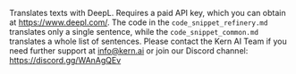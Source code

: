 Translates texts with DeepL. Requires a paid API key, which you can obtain at https://www.deepl.com/. The code in the `code_snippet_refinery.md` translates only a single sentence, while the `code_snippet_common.md` translates a whole list of sentences. Please contact the Kern AI Team if you need further support at info@kern.ai or join our Discord channel: https://discord.gg/WAnAgQEv 